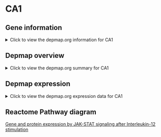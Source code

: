 <h1>CA1</h1>

<h2>Gene information</h2>
<details>
  <summary>Click to view the depmap.org information for CA1</summary>
  <iframe src="https://depmap.org/portal/gene/CA1?tab=about" style="border:none;width:100%;height:800px"></iframe>
</details>

<h2>Depmap overview</h2>
<details>
  <summary>Click to view the depmap.org summary for CA1</summary>
  <iframe src="https://depmap.org/portal/gene/CA1?tab=overview" style="border:none;width:100%;height:800px"></iframe>
</details>

<h2>Depmap expression</h2>
<details>
  <summary>Click to view the depmap.org expression data for CA1</summary>
  <iframe src="https://depmap.org/portal/gene/CA1?tab=characterization" style="border:none;width:100%;height:800px"></iframe>
</details>



<h2>Reactome Pathway diagram</h2>
<a href="https://reactome.org/PathwayBrowser/#/R-HSA-8950505">Gene and protein expression by JAK-STAT signaling after Interleukin-12 stimulation</a>



